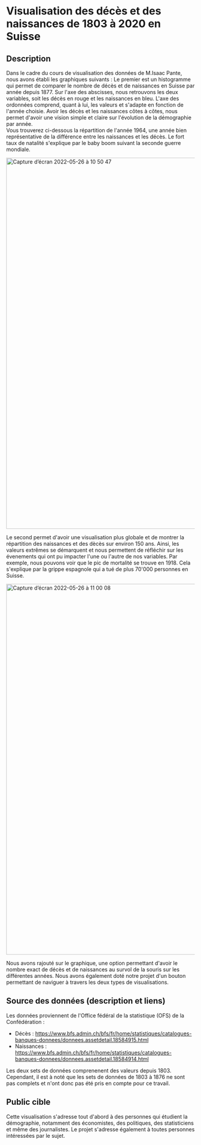 
# Visualisation des décès et des naissances de 1803 à 2020 en Suisse

## Description

Dans le cadre du cours de visualisation des données de M.Isaac Pante, nous avons établi les graphiques suivants : 
Le premier est un histogramme qui permet de comparer le nombre de décès et de naissances en Suisse par année depuis 1877. Sur l'axe des abscisses, nous retrouvons les deux variables, soit les décès en rouge et les naissances en bleu. L'axe des ordonnées comprend, quant à lui, les valeurs et s'adapte en fonction de l'année choisie. Avoir les décès et les naissances côtes à côtes, nous permet d'avoir une vision simple et claire sur l'évolution de la démographie par année. 
<br>Vous trouverez ci-dessous la répartition de l'année 1964, une année bien représentative de la différence entre les naissances et les décès. Le fort taux de natalité s'explique par le baby boom suivant la seconde guerre mondiale. 

<img width="991" alt="Capture d’écran 2022-05-26 à 10 50 47" src="https://user-images.githubusercontent.com/82398045/170454203-1fe7974c-db95-4bda-8ae4-4c34254d6fa7.png">

Le second permet d'avoir une visualisation plus globale et de montrer la répartition des naissances et des dècès sur environ 150 ans. Ainsi, les valeurs extrêmes se démarquent et nous permettent de réfléchir sur les évenements qui ont pu impacter l'une ou l'autre de nos variables. Par exemple, nous pouvons voir que le pic de mortalité se trouve en 1918. Cela s'explique par la grippe espagnole qui a tué de plus 70'000 personnes en Suisse. 

<img width="990" alt="Capture d’écran 2022-05-26 à 11 00 08" src="https://user-images.githubusercontent.com/82398045/170455471-0c17d040-d6ec-4111-8a1f-7ba3b1835701.png">

Nous avons rajouté sur le graphique, une option permettant d'avoir le nombre exact de décès et de naissances au survol de la souris sur les différentes années. Nous avons également doté notre projet d'un bouton permettant de naviguer à travers les deux types de visualisations. 

## Source des données (description et liens) 

Les données proviennent de l'Office fédéral de la statistique (OFS) de la Confédération : 
- Décès : https://www.bfs.admin.ch/bfs/fr/home/statistiques/catalogues-banques-donnees/donnees.assetdetail.18584915.html 
- Naissances : https://www.bfs.admin.ch/bfs/fr/home/statistiques/catalogues-banques-donnees/donnees.assetdetail.18584914.html 

Les deux sets de données comprenenent des valeurs depuis 1803. Cependant, il est à noté que les sets de données de 1803 à 1876 ne sont pas complets et n'ont donc pas été pris en compte pour ce travail. 

## Public cible 

Cette visualisation s'adresse tout d'abord à des personnes qui étudient la démographie, notamment des économistes, des politiques, des statisticiens et même des journalistes. Le projet s'adresse également à toutes personnes intéressées par le sujet.
